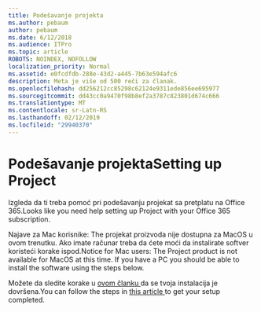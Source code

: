 ```yaml
---
title: Podešavanje projekta
ms.author: pebaum
author: pebaum
ms.date: 6/12/2018
ms.audience: ITPro
ms.topic: article
ROBOTS: NOINDEX, NOFOLLOW
localization_priority: Normal
ms.assetid: e0fcdfdb-288e-43d2-a445-7b63e594afc6
description: Meta je više od 500 reči za članak.
ms.openlocfilehash: dd256212cc85298c62124e9311ede856ee695977
ms.sourcegitcommit: dd43cc0a9470f98b8ef2a3787c823801d674c666
ms.translationtype: MT
ms.contentlocale: sr-Latn-RS
ms.lasthandoff: 02/12/2019
ms.locfileid: "29940370"
---
```

# <a name="setting-up-project"></a><span data-ttu-id="cef13-103">Podešavanje projekta</span><span class="sxs-lookup"><span data-stu-id="cef13-103">Setting up Project</span></span>

<span data-ttu-id="cef13-104">Izgleda da ti treba pomoć pri podešavanju projekat sa pretplatu na Office 365.</span><span class="sxs-lookup"><span data-stu-id="cef13-104">Looks like you need help setting up Project with your Office 365 subscription.</span></span>
  
<span data-ttu-id="cef13-p101">Najave za Mac korisnike: The projekat proizvoda nije dostupna za MacOS u ovom trenutku. Ako imate računar treba da ćete moći da instalirate softver koristeći korake ispod.</span><span class="sxs-lookup"><span data-stu-id="cef13-p101">Notice for Mac users: The Project product is not available for MacOS at this time. If you have a PC you should be able to install the software using the steps below.</span></span>
  
<span data-ttu-id="cef13-107">Možete da sledite korake u [ovom članku ](https://support.office.com/article/7059249b-d9fe-4d61-ab96-5c5bf435f281.aspx)da se tvoja instalacija je dovršena.</span><span class="sxs-lookup"><span data-stu-id="cef13-107">You can follow the steps in [this article ](https://support.office.com/article/7059249b-d9fe-4d61-ab96-5c5bf435f281.aspx)to get your setup completed.</span></span>
  

